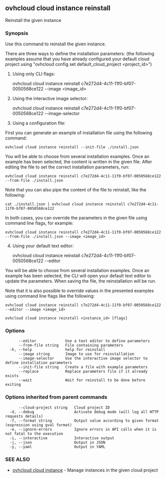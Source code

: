 ## ovhcloud cloud instance reinstall

Reinstall the given instance

### Synopsis

Use this command to reinstall the given instance.

There are three ways to define the installation parameters:
(the following examples assume that you have already configured your default cloud project using "ovhcloud config set default_cloud_project <project_id>")

1. Using only CLI flags:

	ovhcloud cloud instance reinstall c7e272d4-4c11-11f0-bf07-0050568ce122 --image <image_id>

2. Using the interactive image selector:

	ovhcloud cloud instance reinstall c7e272d4-4c11-11f0-bf07-0050568ce122 --image-selector

3. Using a configuration file:

  First you can generate an example of installation file using the following command:

	ovhcloud cloud instance reinstall --init-file ./install.json

  You will be able to choose from several installation examples. Once an example has been selected, the content is written in the given file.
  After editing the file to set the correct installation parameters, run:

	ovhcloud cloud instance reinstall c7e272d4-4c11-11f0-bf07-0050568ce122 --from-file ./install.json

  Note that you can also pipe the content of the file to reinstall, like the following:

	cat ./install.json | ovhcloud cloud instance reinstall c7e272d4-4c11-11f0-bf07-0050568ce122

  In both cases, you can override the parameters in the given file using command line flags, for example:

	ovhcloud cloud instance reinstall c7e272d4-4c11-11f0-bf07-0050568ce122 --from-file ./install.json --image <image_id>

4. Using your default text editor:

	ovhcloud cloud instance reinstall c7e272d4-4c11-11f0-bf07-0050568ce122 --editor

  You will be able to choose from several installation examples. Once an example has been selected, the CLI will open your
  default text editor to update the parameters. When saving the file, the reinstallation will be run.

  Note that it is also possible to override values in the presented examples using command line flags like the following:

	ovhcloud cloud instance reinstall c7e272d4-4c11-11f0-bf07-0050568ce122 --editor --image <image_id>


```
ovhcloud cloud instance reinstall <instance_id> [flags]
```

### Options

```
      --editor             Use a text editor to define parameters
      --from-file string   File containing parameters
  -h, --help               help for reinstall
      --image string       Image to use for reinstallation
      --image-selector     Use the interactive image selector to define installation parameters
      --init-file string   Create a file with example parameters
      --replace            Replace parameters file if it already exists
      --wait               Wait for reinstall to be done before exiting
```

### Options inherited from parent commands

```
      --cloud-project string   Cloud project ID
  -d, --debug                  Activate debug mode (will log all HTTP requests details)
  -f, --format string          Output value according to given format (expression using gval format)
  -e, --ignore-errors          Ignore errors in API calls when it is not fatal to the execution
  -i, --interactive            Interactive output
  -j, --json                   Output in JSON
  -y, --yaml                   Output in YAML
```

### SEE ALSO

* [ovhcloud cloud instance](ovhcloud_cloud_instance.md)	 - Manage instances in the given cloud project

